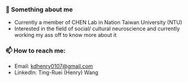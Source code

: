 ### 👋 Something about me 
- Currently a member of CHEN Lab in Nation Taiwan University (NTU)
- Interested in the field of social/ cultural neuroscience and currently working my ass off to know more about it 

### 📫 How to reach me:
- Email: kdhenry0107@gmail.com
- LinkedIn: Ting-Ruei (Henry) Wang

<!--
**RyhenWang/RyhenWang** is a ✨ _special_ ✨ repository because its `README.md` (this file) appears on your GitHub profile.

Here are some ideas to get you started:

- 🔭 I’m currently working on ...
- 🌱 I’m currently learning ...
- 👯 I’m looking to collaborate on ...
- 🤔 I’m looking for help with ...
- 💬 Ask me about ...
- 📫 How to reach me: ...
- 😄 Pronouns: ...
- ⚡ Fun fact: ...
-->
